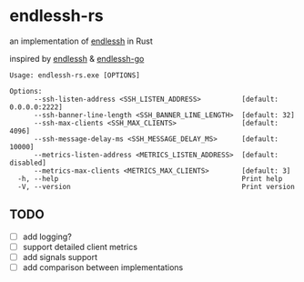 # endlessh-rs

an implementation of [endlessh](https://nullprogram.com/blog/2019/03/22/) in Rust

inspired by [endlessh](https://github.com/skeeto/endlessh) & [endlessh-go](https://github.com/shizunge/endlessh-go)

```
Usage: endlessh-rs.exe [OPTIONS]

Options:
      --ssh-listen-address <SSH_LISTEN_ADDRESS>          [default: 0.0.0.0:2222]
      --ssh-banner-line-length <SSH_BANNER_LINE_LENGTH>  [default: 32]
      --ssh-max-clients <SSH_MAX_CLIENTS>                [default: 4096]
      --ssh-message-delay-ms <SSH_MESSAGE_DELAY_MS>      [default: 10000]
      --metrics-listen-address <METRICS_LISTEN_ADDRESS>  [default: disabled]
      --metrics-max-clients <METRICS_MAX_CLIENTS>        [default: 3]
  -h, --help                                             Print help
  -V, --version                                          Print version
```

## TODO

- [ ] add logging?
- [ ] support detailed client metrics
- [ ] add signals support
- [ ] add comparison between implementations
